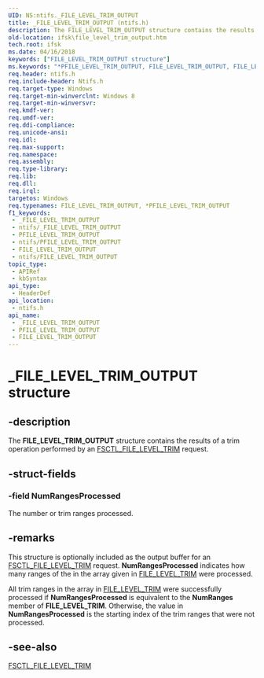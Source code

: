 ```yaml
---
UID: NS:ntifs._FILE_LEVEL_TRIM_OUTPUT
title: _FILE_LEVEL_TRIM_OUTPUT (ntifs.h)
description: The FILE_LEVEL_TRIM_OUTPUT structure contains the results of a trim operation performed by an FSCTL_FILE_LEVEL_TRIM request.
old-location: ifsk\file_level_trim_output.htm
tech.root: ifsk
ms.date: 04/16/2018
keywords: ["FILE_LEVEL_TRIM_OUTPUT structure"]
ms.keywords: "*PFILE_LEVEL_TRIM_OUTPUT, FILE_LEVEL_TRIM_OUTPUT, FILE_LEVEL_TRIM_OUTPUT structure [Installable File System Drivers], FILE_LEVEL_TRIM_RANGE_OUTPUT, FILE_LEVEL_TRIM_RANGE_OUTPUT structure [Installable File System Drivers], PFILE_LEVEL_TRIM_RANGE_OUTPUT, PFILE_LEVEL_TRIM_RANGE_OUTPUT structure pointer [Installable File System Drivers], _FILE_LEVEL_TRIM_OUTPUT, ifsk.file_level_trim_output, ntifs/FILE_LEVEL_TRIM_RANGE, ntifs/PFILE_LEVEL_TRIM_RANGE_OUTPUT"
req.header: ntifs.h
req.include-header: Ntifs.h
req.target-type: Windows
req.target-min-winverclnt: Windows 8
req.target-min-winversvr: 
req.kmdf-ver: 
req.umdf-ver: 
req.ddi-compliance: 
req.unicode-ansi: 
req.idl: 
req.max-support: 
req.namespace: 
req.assembly: 
req.type-library: 
req.lib: 
req.dll: 
req.irql: 
targetos: Windows
req.typenames: FILE_LEVEL_TRIM_OUTPUT, *PFILE_LEVEL_TRIM_OUTPUT
f1_keywords:
 - _FILE_LEVEL_TRIM_OUTPUT
 - ntifs/_FILE_LEVEL_TRIM_OUTPUT
 - PFILE_LEVEL_TRIM_OUTPUT
 - ntifs/PFILE_LEVEL_TRIM_OUTPUT
 - FILE_LEVEL_TRIM_OUTPUT
 - ntifs/FILE_LEVEL_TRIM_OUTPUT
topic_type:
 - APIRef
 - kbSyntax
api_type:
 - HeaderDef
api_location:
 - ntifs.h
api_name:
 - _FILE_LEVEL_TRIM_OUTPUT
 - PFILE_LEVEL_TRIM_OUTPUT
 - FILE_LEVEL_TRIM_OUTPUT
---
```


# _FILE_LEVEL_TRIM_OUTPUT structure


## -description

The <b>FILE_LEVEL_TRIM_OUTPUT</b> structure contains the results of a trim operation performed by an <a href="/windows-hardware/drivers/ifs/fsctl-file-level-trim">FSCTL_FILE_LEVEL_TRIM</a> request.

## -struct-fields

### -field NumRangesProcessed

The number or trim ranges processed.

## -remarks

This structure is optionally included as the output buffer for an <a href="/windows-hardware/drivers/ifs/fsctl-file-level-trim">FSCTL_FILE_LEVEL_TRIM</a> request. <b>NumRangesProcessed</b> indicates how many ranges of the in the array given in <a href="/windows-hardware/drivers/ddi/ntifs/ns-ntifs-_file_level_trim">FILE_LEVEL_TRIM</a> were processed.

All trim ranges in the array in <a href="/windows-hardware/drivers/ddi/ntifs/ns-ntifs-_file_level_trim">FILE_LEVEL_TRIM</a> were successfully processed if  <b>NumRangesProcessed</b> is equivalent to the <b>NumRanges</b> member of <b>FILE_LEVEL_TRIM</b>. Otherwise, the value in <b>NumRangesProcessed</b> is the starting index of the trim ranges that were not processed.

## -see-also

<a href="/windows-hardware/drivers/ifs/fsctl-file-level-trim">FSCTL_FILE_LEVEL_TRIM</a>

